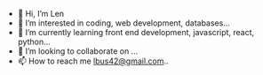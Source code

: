 - 👋 Hi, I’m Len
- 👀 I’m interested in coding, web development, databases...
- 🌱 I’m currently learning front end development, javascript, react, python...
- 💞️ I’m looking to collaborate on ...
- 📫 How to reach me lbus42@gmail.com..

<!---
lbus42/lbus42 is a ✨ special ✨ repository because its `README.md` (this file) appears on your GitHub profile.
You can click the Preview link to take a look at your changes.
--->
